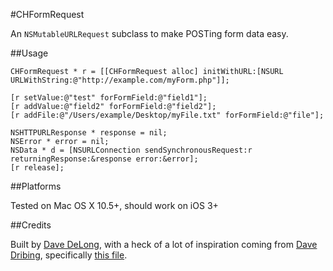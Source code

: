 #CHFormRequest

An `NSMutableURLRequest` subclass to make POSTing form data easy.

##Usage

	CHFormRequest * r = [[CHFormRequest alloc] initWithURL:[NSURL URLWithString:@"http://example.com/myForm.php"]];
	
	[r setValue:@"test" forFormField:@"field1"];	
	[r addValue:@"field2" forFormField:@"field2"];
	[r addFile:@"/Users/example/Desktop/myFile.txt" forFormField:@"file"];
	
	NSHTTPURLResponse * response = nil;
	NSError * error = nil;
	NSData * d = [NSURLConnection sendSynchronousRequest:r returningResponse:&response error:&error];
	[r release];

##Platforms

Tested on Mac OS X 10.5+, should work on iOS 3+

##Credits

Built by [Dave DeLong][1], with a heck of a lot of inspiration coming from [Dave Dribing][2], specifically [this file][3].

  [1]: http://davedelong.com
  [2]: http://www.dribin.org/dave/
  [3]: http://ddribin.googlecode.com/svn/trunk/nsurl/DDMultipartInputStream.m